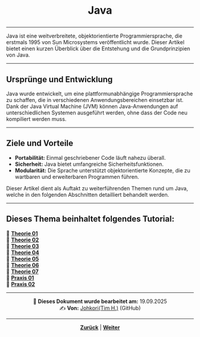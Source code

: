 # <p align="center">Java</p>

---

<!-- hier Kapitel-Übersicht nicht vergessen, sollten neue Inhalte hinzugefügt werden
-> für diese dann neue Kapitel-Ordner anlegen! -->
Java ist eine weitverbreitete, objektorientierte Programmiersprache, die erstmals 1995 von Sun Microsystems veröffentlicht wurde. Dieser Artikel bietet einen kurzen Überblick über die Entstehung und die Grundprinzipien von Java.

---

## Ursprünge und Entwicklung

Java wurde entwickelt, um eine plattformunabhängige Programmiersprache zu schaffen, die in verschiedenen Anwendungsbereichen einsetzbar ist. Dank der Java Virtual Machine (JVM) können Java-Anwendungen auf unterschiedlichen Systemen ausgeführt werden, ohne dass der Code neu kompiliert werden muss.

---

## Ziele und Vorteile

- **Portabilität:** Einmal geschriebener Code läuft nahezu überall.
- **Sicherheit:** Java bietet umfangreiche Sicherheitsfunktionen.
- **Modularität:** Die Sprache unterstützt objektorientierte Konzepte, die zu wartbaren und erweiterbaren Programmen führen.

Dieser Artikel dient als Auftakt zu weiterführenden Themen rund um Java, welche in den folgenden Abschnitten detailliert behandelt werden.

---

**Dieses Thema beinhaltet folgendes Tutorial:**
---

🔹 [**Theorie 01**](/docs/06-entwicklung/05-java/01-tutorial/01-theorie/README.md) </br>
🔹 [**Theorie 02**](/docs/06-entwicklung/05-java/01-tutorial/02-theorie/README.md) </br>
🔹 [**Theorie 03**](/docs/06-entwicklung/05-java/01-tutorial/03-theorie/README.md) </br>
🔹 [**Theorie 04**](/docs/06-entwicklung/05-java/01-tutorial/04-theorie/README.md) </br>
🔹 [**Theorie 05**](/docs/06-entwicklung/05-java/01-tutorial/05-theorie/README.md) </br>
🔹 [**Theorie 06**](/docs/06-entwicklung/05-java/01-tutorial/06-theorie/README.md) </br>
🔹 [**Theorie 07**](/docs/06-entwicklung/05-java/01-tutorial/07-theorie/README.md) </br>
🔹 [**Praxis 01**](/docs/06-entwicklung/05-java/01-tutorial/08-praxis-1/README.md) </br>
🔹 [**Praxis 02**](/docs/06-entwicklung/05-java/01-tutorial/09-praxis-2/README.md) </br>

---
<p align="center">
📅 <strong>Dieses Dokument wurde bearbeitet am:</strong> 19.09.2025
<br>
✍️ <strong>Von:</strong> <a href="https://github.com/johkori">Johkori(Tim H.)</a> (GitHub)
</p>

---

<p align="center">
<a href="/docs/06-entwicklung/04-python/02-debugging/README.md"><strong>Zurück</strong></a> | 
<a href="/docs/06-entwicklung/05-java/01-tutorial/01-theorie/README.md"><strong>Weiter</strong></a>
</p>
